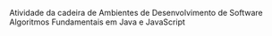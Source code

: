 Atividade da cadeira de Ambientes de Desenvolvimento de Software
Algoritmos Fundamentais em Java e JavaScript
